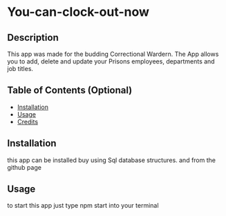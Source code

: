 # You-can-clock-out-now

## Description
This app was made for the budding Correctional Wardern. The App allows you to add, delete and update your Prisons employees, departments and job titles.


## Table of Contents (Optional)

- [Installation](#installation)
- [Usage](#usage)
- [Credits](#credits)

## Installation
this app can be installed buy using Sql database structures. and from the github page


## Usage
to start this app just type npm start into your terminal


